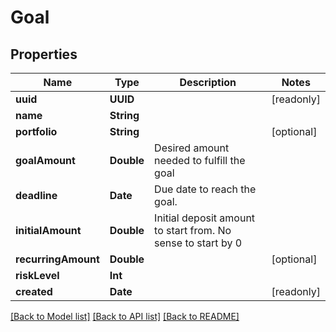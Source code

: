 # Goal

## Properties
Name | Type | Description | Notes
------------ | ------------- | ------------- | -------------
**uuid** | **UUID** |  | [readonly] 
**name** | **String** |  | 
**portfolio** | **String** |  | [optional] 
**goalAmount** | **Double** | Desired amount needed to fulfill the goal | 
**deadline** | **Date** | Due date to reach the goal. | 
**initialAmount** | **Double** | Initial deposit amount to start from. No sense to start by 0 | 
**recurringAmount** | **Double** |  | [optional] 
**riskLevel** | **Int** |  | 
**created** | **Date** |  | [readonly] 

[[Back to Model list]](../README.md#documentation-for-models) [[Back to API list]](../README.md#documentation-for-api-endpoints) [[Back to README]](../README.md)


